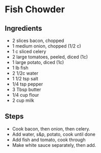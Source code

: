 # Fish Chowder

## Ingredients

* 2 slices bacon, chopped
* 1 medium onion, chopped \(1/2 c\)
* 1 c sliced celery
* 2 large tomatoes, peeled, diced \(1c\)
* 1 large potato, diced \(1c\)
* 1 lb fish
* 2 1/2c water
* 1 1/2 tsp salt
* 1/4 tsp pepper
* 3 Tbsp butter
* 1/4 cup flour
* 2 cup milk

## Steps

* Cook bacon, then onion, then celery.
* Add water, s&p, potato, cook until done
* Add fish and tomato, cook through
* Make white sauce separately, then add.

